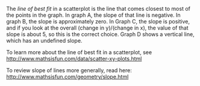 The *line of best fit* in a scatterplot is the line that
comes closest to most of the points in the graph. In graph A, the slope
of that line is negative. In graph B, the slope is approximately zero.
In Graph C, the slope is positive, and if you look at the overall
(change in y)/(change in x), the value of that slope is about 5, so this
is the correct choice. Graph D shows a vertical line, which has an
undefined slope.

To learn more about the line of best fit in a scatterplot, see
<http://www.mathsisfun.com/data/scatter-xy-plots.html>

To review slope of lines more generally, read here:
<http://www.mathsisfun.com/geometry/slope.html>
